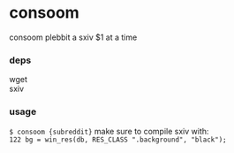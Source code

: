 # consoom
consoom plebbit a sxiv $1 at a time

### deps
wget  
sxiv

### usage
```$ consoom {subreddit}```
make sure to compile sxiv with:  
```122 bg = win_res(db, RES_CLASS ".background", "black");```

